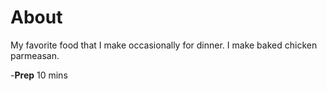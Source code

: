 # About

My favorite food that I make occasionally for dinner. I make baked chicken parmeasan.


-**Prep** 10 mins